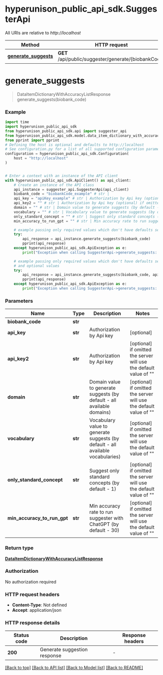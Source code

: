 # hyperunison_public_api_sdk.SuggesterApi

All URIs are relative to *http://localhost*

Method | HTTP request | Description
------------- | ------------- | -------------
[**generate_suggests**](SuggesterApi.md#generate_suggests) | **GET** /api/public/suggester/generate/{biobankCode} | 


# **generate_suggests**
> DataItemDictionaryWithAccuracyListResponse generate_suggests(biobank_code)



### Example


```python
import time
import hyperunison_public_api_sdk
from hyperunison_public_api_sdk.api import suggester_api
from hyperunison_public_api_sdk.model.data_item_dictionary_with_accuracy_list_response import DataItemDictionaryWithAccuracyListResponse
from pprint import pprint
# Defining the host is optional and defaults to http://localhost
# See configuration.py for a list of all supported configuration parameters.
configuration = hyperunison_public_api_sdk.Configuration(
    host = "http://localhost"
)


# Enter a context with an instance of the API client
with hyperunison_public_api_sdk.ApiClient() as api_client:
    # Create an instance of the API class
    api_instance = suggester_api.SuggesterApi(api_client)
    biobank_code = "biobankCode_example" # str | 
    api_key = "apiKey_example" # str | Authorization by Api key (optional)
    api_key2 = "" # str | Authorization by Api key (optional) if omitted the server will use the default value of ""
    domain = "" # str | Domain value to generate suggests (by default - all available domains) (optional) if omitted the server will use the default value of ""
    vocabulary = "" # str | Vocabulary value to generate suggests (by default - all available vocabularies) (optional) if omitted the server will use the default value of ""
    only_standard_concept = "" # str | Suggest only standard concepts (by default - 1) (optional) if omitted the server will use the default value of ""
    min_accuracy_to_run_gpt = "" # str | Min accuracy rate to run suggester with ChatGPT (by default - 30) (optional) if omitted the server will use the default value of ""

    # example passing only required values which don't have defaults set
    try:
        api_response = api_instance.generate_suggests(biobank_code)
        pprint(api_response)
    except hyperunison_public_api_sdk.ApiException as e:
        print("Exception when calling SuggesterApi->generate_suggests: %s\n" % e)

    # example passing only required values which don't have defaults set
    # and optional values
    try:
        api_response = api_instance.generate_suggests(biobank_code, api_key=api_key, api_key2=api_key2, domain=domain, vocabulary=vocabulary, only_standard_concept=only_standard_concept, min_accuracy_to_run_gpt=min_accuracy_to_run_gpt)
        pprint(api_response)
    except hyperunison_public_api_sdk.ApiException as e:
        print("Exception when calling SuggesterApi->generate_suggests: %s\n" % e)
```


### Parameters

Name | Type | Description  | Notes
------------- | ------------- | ------------- | -------------
 **biobank_code** | **str**|  |
 **api_key** | **str**| Authorization by Api key | [optional]
 **api_key2** | **str**| Authorization by Api key | [optional] if omitted the server will use the default value of ""
 **domain** | **str**| Domain value to generate suggests (by default - all available domains) | [optional] if omitted the server will use the default value of ""
 **vocabulary** | **str**| Vocabulary value to generate suggests (by default - all available vocabularies) | [optional] if omitted the server will use the default value of ""
 **only_standard_concept** | **str**| Suggest only standard concepts (by default - 1) | [optional] if omitted the server will use the default value of ""
 **min_accuracy_to_run_gpt** | **str**| Min accuracy rate to run suggester with ChatGPT (by default - 30) | [optional] if omitted the server will use the default value of ""

### Return type

[**DataItemDictionaryWithAccuracyListResponse**](DataItemDictionaryWithAccuracyListResponse.md)

### Authorization

No authorization required

### HTTP request headers

 - **Content-Type**: Not defined
 - **Accept**: application/json


### HTTP response details

| Status code | Description | Response headers |
|-------------|-------------|------------------|
**200** | Generate suggestion response |  -  |

[[Back to top]](#) [[Back to API list]](../README.md#documentation-for-api-endpoints) [[Back to Model list]](../README.md#documentation-for-models) [[Back to README]](../README.md)

